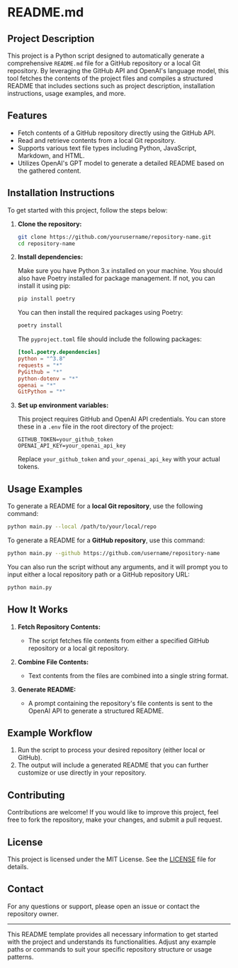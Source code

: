 # README.md

## Project Description

This project is a Python script designed to automatically generate a comprehensive `README.md` file for a GitHub repository or a local Git repository. By leveraging the GitHub API and OpenAI's language model, this tool fetches the contents of the project files and compiles a structured README that includes sections such as project description, installation instructions, usage examples, and more.

## Features

- Fetch contents of a GitHub repository directly using the GitHub API.
- Read and retrieve contents from a local Git repository.
- Supports various text file types including Python, JavaScript, Markdown, and HTML.
- Utilizes OpenAI's GPT model to generate a detailed README based on the gathered content.

## Installation Instructions

To get started with this project, follow the steps below:

1. **Clone the repository:**

   ```bash
   git clone https://github.com/yourusername/repository-name.git
   cd repository-name
   ```

2. **Install dependencies:**

   Make sure you have Python 3.x installed on your machine. You should also have Poetry installed for package management. If not, you can install it using pip:

   ```bash
   pip install poetry
   ```

   You can then install the required packages using Poetry:

   ```bash
   poetry install
   ```

   The `pyproject.toml` file should include the following packages:

   ```toml
   [tool.poetry.dependencies]
   python = "^3.8"
   requests = "*"
   PyGithub = "*"
   python-dotenv = "*"
   openai = "*"
   GitPython = "*"
   ```

3. **Set up environment variables:**

   This project requires GitHub and OpenAI API credentials. You can store these in a `.env` file in the root directory of the project:

   ```
   GITHUB_TOKEN=your_github_token
   OPENAI_API_KEY=your_openai_api_key
   ```

   Replace `your_github_token` and `your_openai_api_key` with your actual tokens.

## Usage Examples

To generate a README for a **local Git repository**, use the following command:

```bash
python main.py --local /path/to/your/local/repo
```

To generate a README for a **GitHub repository**, use this command:

```bash
python main.py --github https://github.com/username/repository-name
```

You can also run the script without any arguments, and it will prompt you to input either a local repository path or a GitHub repository URL:

```bash
python main.py
```

## How It Works

1. **Fetch Repository Contents:**
   - The script fetches file contents from either a specified GitHub repository or a local git repository.
  
2. **Combine File Contents:**
   - Text contents from the files are combined into a single string format.

3. **Generate README:**
   - A prompt containing the repository's file contents is sent to the OpenAI API to generate a structured README.

## Example Workflow

1. Run the script to process your desired repository (either local or GitHub).
2. The output will include a generated README that you can further customize or use directly in your repository.

## Contributing

Contributions are welcome! If you would like to improve this project, feel free to fork the repository, make your changes, and submit a pull request.

## License

This project is licensed under the MIT License. See the [LICENSE](LICENSE) file for details.

## Contact

For any questions or support, please open an issue or contact the repository owner.

---

This README template provides all necessary information to get started with the project and understands its functionalities. Adjust any example paths or commands to suit your specific repository structure or usage patterns.